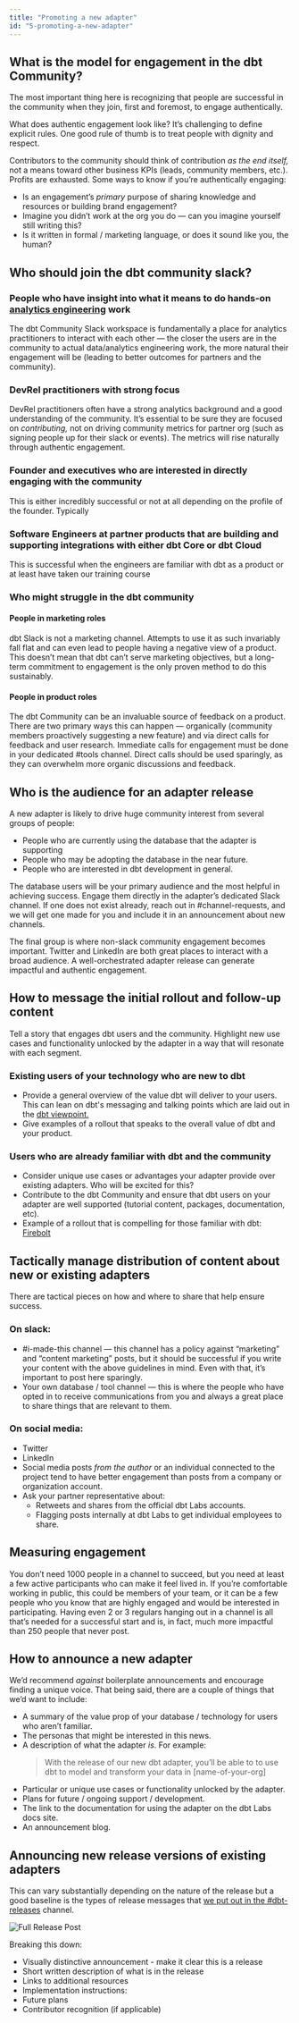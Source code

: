 ```yaml
---
title: "Promoting a new adapter"
id: "5-promoting-a-new-adapter"
---
```


## What is the model for engagement in the dbt Community?

The most important thing here is recognizing that people are successful in the community when they join, first and foremost, to engage authentically. 

What does authentic engagement look like? It’s challenging to define explicit rules. One good rule of thumb is to treat people with dignity and respect. 

Contributors to the community should think of contribution *as the end itself,* not a means toward other business KPIs (leads, community members, etc.). Profits are exhausted. Some ways to know if you’re authentically engaging:

- Is an engagement’s *primary* purpose of sharing knowledge and resources or building brand engagement?
- Imagine you didn’t work at the org you do &mdash; can you imagine yourself still writing this?
- Is it written in formal / marketing language, or does it sound like you, the human?

## Who should join the dbt community slack?

### People who have insight into what it means to do hands-on [analytics engineering](https://www.getdbt.com/analytics-engineering/) work

The dbt Community Slack workspace is fundamentally a place for analytics practitioners to interact with each other &mdash; the closer the users are in the community to actual data/analytics engineering work, the more natural their engagement will be (leading to better outcomes for partners and the community).

### DevRel practitioners with strong focus

DevRel practitioners often have a strong analytics background and a good understanding of the community. It’s essential to be sure they are focused on *contributing,* not on driving community metrics for partner org (such as signing people up for their slack or events). The metrics will rise naturally through authentic engagement.

### Founder and executives who are interested in directly engaging with the community

This is either incredibly successful or not at all depending on the profile of the founder. Typically

### Software Engineers at partner products that are building and supporting integrations with either dbt Core or dbt Cloud

This is successful when the engineers are familiar with dbt as a product or at least have taken our training course

### Who might struggle in the dbt community
#### People in marketing roles
dbt Slack is not a marketing channel. Attempts to use it as such invariably fall flat and can even lead to people having a negative view of a product. This doesn’t mean that dbt can’t serve marketing objectives, but a long-term commitment to engagement is the only proven method to do this sustainably.

#### People in product roles
The dbt Community can be an invaluable source of feedback on a product. There are two primary ways this can happen &mdash; organically (community members proactively suggesting a new feature) and via direct calls for feedback and user research. Immediate calls for engagement must be done in your dedicated #tools channel. Direct calls should be used sparingly, as they can overwhelm more organic discussions and feedback.

## Who is the audience for an adapter release

A new adapter is likely to drive huge community interest from several groups of people:
- People who are currently using the database that the adapter is supporting
- People who may be adopting the database in the near future.
- People who are interested in dbt development in general.
    
The database users will be your primary audience and the most helpful in achieving success. Engage them directly in the adapter’s dedicated Slack channel. If one does not exist already, reach out in #channel-requests, and we will get one made for you and include it in an announcement about new channels.
    
The final group is where non-slack community engagement becomes important. Twitter and LinkedIn are both great places to interact with a broad audience. A well-orchestrated adapter release can generate impactful and authentic engagement.
    
## How to message the initial rollout and follow-up content
    
Tell a story that engages dbt users and the community. Highlight new use cases and functionality unlocked by the adapter in a way that will resonate with each segment. 

### Existing users of your technology who are new to dbt
  - Provide a general overview of the value dbt will deliver to your users. This can lean on dbt's messaging and talking points which are laid out in the [dbt viewpoint.](https://docs.getdbt.com/docs/about/viewpoint)
  - Give examples of a rollout that speaks to the overall value of dbt and your product.

### Users who are already familiar with dbt and the community
- Consider unique use cases or advantages your adapter provide over existing adapters. Who will be excited for this?
- Contribute to the dbt Community and ensure that dbt users on your adapter are well supported (tutorial content, packages, documentation, etc).
- Example of a rollout that is compelling for those familiar with dbt: [Firebolt](https://www.linkedin.com/feed/update/urn:li:activity:6879090752459182080/)

## Tactically manage distribution of content about new or existing adapters

There are tactical pieces on how and where to share that help ensure success.

### On slack:
- #i-made-this channel &mdash; this channel has a policy against “marketing” and “content marketing” posts, but it should be successful if you write your content with the above guidelines in mind. Even with that, it’s important to post here sparingly.
- Your own database / tool channel &mdash; this is where the people who have opted in to receive communications from you and always a great place to share things that are relevant to them.

### On social media:
- Twitter
- LinkedIn
- Social media posts *from the author* or an individual connected to the project tend to have better engagement than posts from a company or organization account.
- Ask your partner representative about:
    - Retweets and shares from the official dbt Labs accounts.
    - Flagging posts internally at dbt Labs to get individual employees to share.

## Measuring engagement

You don’t need 1000 people in a channel to succeed, but you need at least a few active participants who can make it feel lived in. If you’re comfortable working in public, this could be members of your team, or it can be a few people who you know that are highly engaged and would be interested in participating. Having even 2 or 3 regulars hanging out in a channel is all that’s needed for a successful start and is, in fact, much more impactful than 250 people that never post.

## How to announce a new adapter

We’d recommend *against* boilerplate announcements and encourage finding a unique voice. That being said, there are a couple of things that we’d want to include:

- A summary of the value prop of your database / technology for users who aren’t familiar.
- The personas that might be interested in this news.
- A description of what the adapter *is*.  For example:
  > With the release of our new dbt adapter, you’ll be able to to use dbt to model and transform your data in [name-of-your-org]
- Particular or unique use cases or functionality unlocked by the adapter.
- Plans for future / ongoing support / development.
- The link to the documentation for using the adapter on the dbt Labs docs site.
- An announcement blog.

## Announcing new release versions of existing adapters

This can vary substantially depending on the nature of the release but a good baseline is the types of release messages that [we put out in the #dbt-releases](https://getdbt.slack.com/archives/C37J8BQEL/p1651242161526509) channel.

![Full Release Post](/img/adapter-guide/0-full-release-notes.png)

Breaking this down:

- Visually distinctive announcement - make it clear this is a release
    <Lightbox src="/img/adapter-guide/1-announcement.png" title="title"/>
- Short written description of what is in the release
    <Lightbox src="/img/adapter-guide/2-short-description.png" title="description"/>
- Links to additional resources
   <Lightbox src="/img/adapter-guide/3-additional-resources.png" title="more resources"/>
- Implementation instructions:
    <Lightbox src="/img/adapter-guide/4-installation.png" title="more installation"/>
- Future plans
    <Lightbox src="/img/adapter-guide/5-coming-up.png" title="coming soon"/>
- Contributor recognition (if applicable)
    <Lightbox src="/img/adapter-guide/6-thank-contribs.png" title="thank yous"/>
